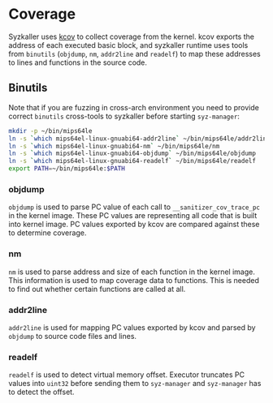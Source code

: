 # Coverage

Syzkaller uses [kcov](https://www.kernel.org/doc/html/latest/dev-tools/kcov.html) to collect coverage from the kernel. kcov exports the address of each executed basic block, and syzkaller runtime uses tools from `binutils` (`objdump`, `nm`, `addr2line` and `readelf`) to map these addresses to lines and functions in the source code.

## Binutils

Note that if you are fuzzing in cross-arch environment you need to provide correct `binutils` cross-tools to syzkaller before starting `syz-manager`:

``` bash
mkdir -p ~/bin/mips64le
ln -s `which mips64el-linux-gnuabi64-addr2line` ~/bin/mips64le/addr2line
ln -s `which mips64el-linux-gnuabi64-nm` ~/bin/mips64le/nm
ln -s `which mips64el-linux-gnuabi64-objdump` ~/bin/mips64le/objdump
ln -s `which mips64el-linux-gnuabi64-readelf` ~/bin/mips64le/readelf
export PATH=~/bin/mips64le:$PATH
```

### objdump

`objdump` is used to parse PC value of each call to `__sanitizer_cov_trace_pc` in the kernel image. These PC values are representing all code that is built into kernel image. PC values exported by kcov are compared against these to determine coverage.

### nm

`nm` is used to parse address and size of each function in the kernel image. This information is used to map coverage data to functions. This is needed to find out whether certain functions are called at all.

### addr2line

`addr2line` is used for mapping PC values exported by kcov and parsed by `objdump` to source code files and lines.

### readelf

`readelf` is used to detect virtual memory offset. Executor truncates PC values into `uint32` before sending them to `syz-manager` and `syz-manager` has to detect the offset.
